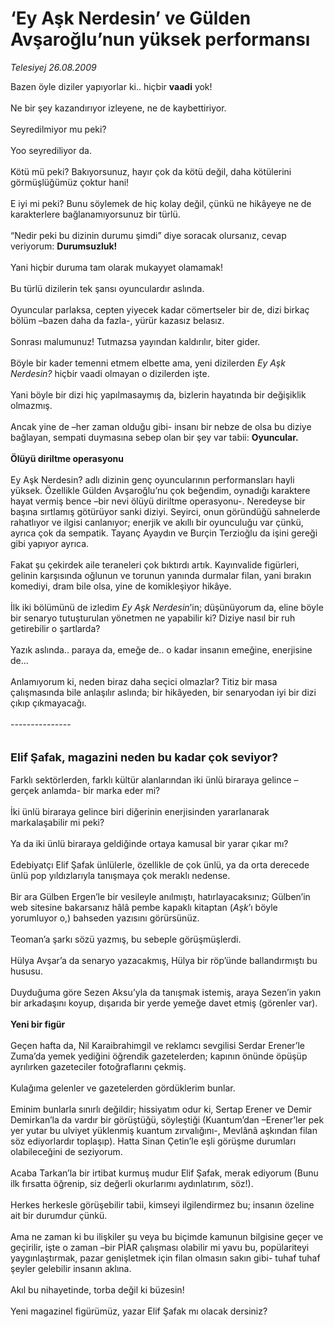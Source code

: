 # ‘Ey Aşk Nerdesin’ ve Gülden Avşaroğlu’nun yüksek performansı

*Telesiyej 26.08.2009*

<div class="taraf_structure_2col_1zq">
<div class="margen_n">



 <p>Bazen öyle diziler yapıyorlar ki.. hiçbir <b>vaadi</b> yok! <br/><br/>Ne bir şey kazandırıyor izleyene, ne de kaybettiriyor. <br/><br/>Seyredilmiyor mu peki? <br/><br/>Yoo seyrediliyor da. <br/><br/>Kötü mü peki? Bakıyorsunuz, hayır çok da kötü değil, daha kötülerini görmüşlüğümüz çoktur hani! <br/><br/>E iyi mi peki? Bunu söylemek de hiç kolay değil, çünkü ne hikâyeye ne de karakterlere bağlanamıyorsunuz bir türlü. <br/><br/>“Nedir peki bu dizinin durumu şimdi” diye soracak olursanız, cevap veriyorum: <b>Durumsuzluk!</b> <br/><br/>Yani hiçbir duruma tam olarak mukayyet olamamak! <br/><br/>Bu türlü dizilerin tek şansı oyunculardır aslında. <br/><br/>Oyuncular parlaksa, cepten yiyecek kadar cömertseler bir de, dizi birkaç bölüm –bazen daha da fazla-, yürür kazasız belasız. <br/><br/>Sonrası malumunuz! Tutmazsa yayından kaldırılır, biter gider. <br/><br/>Böyle bir kader temenni etmem elbette ama, yeni dizilerden <i>Ey Aşk Nerdesin?</i> hiçbir vaadi olmayan o dizilerden işte. <br/><br/>Yani böyle bir dizi hiç yapılmasaymış da, bizlerin hayatında bir değişiklik olmazmış. <br/><br/>Ancak yine de –her zaman olduğu gibi- insanı bir nebze de olsa bu diziye bağlayan, sempati duymasına sebep olan bir şey var tabii: <b>Oyuncular.</b><i></i><b> <br/><br/>Ölüyü diriltme operasyonu<i> </i></b><br/><br/>Ey Aşk Nerdesin? adlı dizinin genç oyuncularının performansları hayli yüksek. Özellikle Gülden Avşaroğlu’nu çok beğendim, oynadığı karaktere hayat vermiş bence –bir nevi ölüyü diriltme operasyonu-. Neredeyse bir başına sırtlamış götürüyor sanki diziyi. Seyirci, onun göründüğü sahnelerde rahatlıyor ve ilgisi canlanıyor; enerjik ve akıllı bir oyunculuğu var çünkü, ayrıca çok da sempatik. Tayanç Ayaydın ve Burçin Terzioğlu da işini gereği gibi yapıyor ayrıca. <br/><br/>Fakat şu çekirdek aile teraneleri çok bıktırdı artık. Kayınvalide figürleri, gelinin karşısında oğlunun ve torunun yanında durmalar filan, yani bırakın komediyi, dram bile olsa, yine de komikleşiyor hikâye. <br/><br/>İlk iki bölümünü de izledim <i>Ey Aşk Nerdesin</i>’in; düşünüyorum da, eline böyle bir senaryo tutuşturulan yönetmen ne yapabilir ki? Diziye nasıl bir ruh getirebilir o şartlarda? <br/><br/>Yazık aslında.. paraya da, emeğe de.. o kadar insanın emeğine, enerjisine de... <br/><br/>Anlamıyorum ki, neden biraz daha seçici olmazlar? Titiz bir masa çalışmasında bile anlaşılır aslında; bir hikâyeden, bir senaryodan iyi bir dizi çıkıp çıkmayacağı. <br/><br/>---------------<b></b> <br/><br/><br/><font size="4"><strong>Elif Şafak, magazini neden bu kadar çok seviyor?</strong></font> <br/><br/>Farklı sektörlerden, farklı kültür alanlarından iki ünlü biraraya gelince –gerçek anlamda- bir marka eder mi? <br/><br/>İki ünlü biraraya gelince biri diğerinin enerjisinden yararlanarak markalaşabilir mi peki? <br/><br/>Ya da iki ünlü biraraya geldiğinde ortaya kamusal bir yarar çıkar mı? <br/><br/>Edebiyatçı Elif Şafak ünlülerle, özellikle de çok ünlü, ya da orta derecede ünlü pop yıldızlarıyla tanışmaya çok meraklı nedense. <br/><br/>Bir ara Gülben Ergen’le bir vesileyle anılmıştı, hatırlayacaksınız; Gülben’in web sitesine bakarsanız hâlâ pembe kapaklı kitaptan (<i>Aşk</i>’ı böyle yorumluyor o,) bahseden yazısını görürsünüz. <br/><br/>Teoman’a şarkı sözü yazmış, bu sebeple görüşmüşlerdi. <br/><br/>Hülya Avşar’a da senaryo yazacakmış, Hülya bir röp’ünde ballandırmıştı bu hususu. <br/><br/>Duyduğuma göre Sezen Aksu’yla da tanışmak istemiş, araya Sezen’in yakın bir arkadaşını koyup, dışarıda bir yerde yemeğe davet etmiş (görenler var).<b> <br/><br/>Yeni bir figür</b> <br/><br/>Geçen hafta da, Nil Karaibrahimgil ve reklamcı sevgilisi Serdar Erener’le Zuma’da yemek yediğini öğrendik gazetelerden; kapının önünde öpüşüp ayrılırken gazeteciler fotoğraflarını çekmiş. <br/><br/>Kulağıma gelenler ve gazetelerden gördüklerim bunlar. <br/><br/>Eminim bunlarla sınırlı değildir; hissiyatım odur ki, Sertap Erener ve Demir Demirkan’la da vardır bir görüştüğü, söyleştiği (Kuantum’dan –Erener’ler pek yer yutar bu ulviyet yüklenmiş kuantum zırvalığını-, Mevlânâ aşkından filan söz ediyorlardır toplaşıp). Hatta Sinan Çetin’le eşli görüşme durumları olabileceğini de seziyorum. <br/><br/>Acaba Tarkan’la bir irtibat kurmuş mudur Elif Şafak, merak ediyorum (Bunu ilk fırsatta öğrenip, siz değerli okurlarımı aydınlatırım, söz!). <br/><br/>Herkes herkesle görüşebilir tabii, kimseyi ilgilendirmez bu; insanın özeline ait bir durumdur çünkü. <br/><br/>Ama ne zaman ki bu ilişkiler şu veya bu biçimde kamunun bilgisine geçer ve geçirilir, işte o zaman –bir PİAR çalışması olabilir mi yavu bu, popülariteyi yaygınlaştırmak, pazar genişletmek için filan olmasın sakın gibi- tuhaf tuhaf şeyler gelebilir insanın aklına. <br/><br/>Akıl bu nihayetinde, torba değil ki büzesin! <br/><br/>Yeni magazinel figürümüz, yazar Elif Şafak mı olacak dersiniz?</p>
<br/>
<br/>
<br/>



<br/>


<div id="taraf_not">
</div>

</div>


</div>
